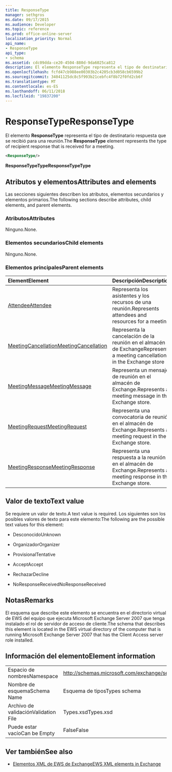 ```yaml
---
title: ResponseType
manager: sethgros
ms.date: 09/17/2015
ms.audience: Developer
ms.topic: reference
ms.prod: office-online-server
localization_priority: Normal
api_name:
- ResponseType
api_type:
- schema
ms.assetid: cdc09dda-ce20-4504-880d-9da6025ca812
description: El elemento ResponseType representa el tipo de destinatario respuesta que se recibió para una reunión.
ms.openlocfilehash: fcfd47cb988ee00303b2c4205cb3d058cb6599b2
ms.sourcegitcommit: 34041125dc8c5f993b21cebfc4f8b72f0fd2cb6f
ms.translationtype: MT
ms.contentlocale: es-ES
ms.lasthandoff: 06/11/2018
ms.locfileid: "19837200"
---
```

# <a name="responsetype"></a><span data-ttu-id="ff9b7-103">ResponseType</span><span class="sxs-lookup"><span data-stu-id="ff9b7-103">ResponseType</span></span>

<span data-ttu-id="ff9b7-104">El elemento **ResponseType** representa el tipo de destinatario respuesta que se recibió para una reunión.</span><span class="sxs-lookup"><span data-stu-id="ff9b7-104">The **ResponseType** element represents the type of recipient response that is received for a meeting.</span></span> 
  
```xml
<ResponseType/>
```

 <span data-ttu-id="ff9b7-105">**ResponseTypeType**</span><span class="sxs-lookup"><span data-stu-id="ff9b7-105">**ResponseTypeType**</span></span>
## <a name="attributes-and-elements"></a><span data-ttu-id="ff9b7-106">Atributos y elementos</span><span class="sxs-lookup"><span data-stu-id="ff9b7-106">Attributes and elements</span></span>

<span data-ttu-id="ff9b7-107">Las secciones siguientes describen los atributos, elementos secundarios y elementos primarios.</span><span class="sxs-lookup"><span data-stu-id="ff9b7-107">The following sections describe attributes, child elements, and parent elements.</span></span>
  
### <a name="attributes"></a><span data-ttu-id="ff9b7-108">Atributos</span><span class="sxs-lookup"><span data-stu-id="ff9b7-108">Attributes</span></span>

<span data-ttu-id="ff9b7-109">Ninguno.</span><span class="sxs-lookup"><span data-stu-id="ff9b7-109">None.</span></span>
  
### <a name="child-elements"></a><span data-ttu-id="ff9b7-110">Elementos secundarios</span><span class="sxs-lookup"><span data-stu-id="ff9b7-110">Child elements</span></span>

<span data-ttu-id="ff9b7-111">Ninguno.</span><span class="sxs-lookup"><span data-stu-id="ff9b7-111">None.</span></span>
  
### <a name="parent-elements"></a><span data-ttu-id="ff9b7-112">Elementos principales</span><span class="sxs-lookup"><span data-stu-id="ff9b7-112">Parent elements</span></span>

|<span data-ttu-id="ff9b7-113">**Element**</span><span class="sxs-lookup"><span data-stu-id="ff9b7-113">**Element**</span></span>|<span data-ttu-id="ff9b7-114">**Descripción**</span><span class="sxs-lookup"><span data-stu-id="ff9b7-114">**Description**</span></span>|
|:-----|:-----|
|[<span data-ttu-id="ff9b7-115">Attendee</span><span class="sxs-lookup"><span data-stu-id="ff9b7-115">Attendee</span></span>](attendee.md) <br/> |<span data-ttu-id="ff9b7-116">Representa los asistentes y los recursos de una reunión.</span><span class="sxs-lookup"><span data-stu-id="ff9b7-116">Represents attendees and resources for a meeting.</span></span>  <br/> |
|[<span data-ttu-id="ff9b7-117">MeetingCancellation</span><span class="sxs-lookup"><span data-stu-id="ff9b7-117">MeetingCancellation</span></span>](meetingcancellation.md) <br/> |<span data-ttu-id="ff9b7-118">Representa la cancelación de la reunión en el almacén de Exchange</span><span class="sxs-lookup"><span data-stu-id="ff9b7-118">Represents a meeting cancellation in the Exchange store</span></span>  <br/> |
|[<span data-ttu-id="ff9b7-119">MeetingMessage</span><span class="sxs-lookup"><span data-stu-id="ff9b7-119">MeetingMessage</span></span>](meetingmessage.md) <br/> |<span data-ttu-id="ff9b7-120">Representa un mensaje de reunión en el almacén de Exchange.</span><span class="sxs-lookup"><span data-stu-id="ff9b7-120">Represents a meeting message in the Exchange store.</span></span>  <br/> |
|[<span data-ttu-id="ff9b7-121">MeetingRequest</span><span class="sxs-lookup"><span data-stu-id="ff9b7-121">MeetingRequest</span></span>](meetingrequest.md) <br/> |<span data-ttu-id="ff9b7-122">Representa una convocatoria de reunión en el almacén de Exchange.</span><span class="sxs-lookup"><span data-stu-id="ff9b7-122">Represents a meeting request in the Exchange store.</span></span>  <br/> |
|[<span data-ttu-id="ff9b7-123">MeetingResponse</span><span class="sxs-lookup"><span data-stu-id="ff9b7-123">MeetingResponse</span></span>](meetingresponse.md) <br/> |<span data-ttu-id="ff9b7-124">Representa una respuesta a la reunión en el almacén de Exchange.</span><span class="sxs-lookup"><span data-stu-id="ff9b7-124">Represents a meeting response in the Exchange store.</span></span>  <br/> |
   
## <a name="text-value"></a><span data-ttu-id="ff9b7-125">Valor de texto</span><span class="sxs-lookup"><span data-stu-id="ff9b7-125">Text value</span></span>

<span data-ttu-id="ff9b7-126">Se requiere un valor de texto.</span><span class="sxs-lookup"><span data-stu-id="ff9b7-126">A text value is required.</span></span> <span data-ttu-id="ff9b7-127">Los siguientes son los posibles valores de texto para este elemento:</span><span class="sxs-lookup"><span data-stu-id="ff9b7-127">The following are the possible text values for this element:</span></span>
  
- <span data-ttu-id="ff9b7-128">Desconocido</span><span class="sxs-lookup"><span data-stu-id="ff9b7-128">Unknown</span></span>
    
- <span data-ttu-id="ff9b7-129">Organizador</span><span class="sxs-lookup"><span data-stu-id="ff9b7-129">Organizer</span></span>
    
- <span data-ttu-id="ff9b7-130">Provisional</span><span class="sxs-lookup"><span data-stu-id="ff9b7-130">Tentative</span></span>
    
- <span data-ttu-id="ff9b7-131">Accept</span><span class="sxs-lookup"><span data-stu-id="ff9b7-131">Accept</span></span>
    
- <span data-ttu-id="ff9b7-132">Rechazar</span><span class="sxs-lookup"><span data-stu-id="ff9b7-132">Decline</span></span>
    
- <span data-ttu-id="ff9b7-133">NoResponseReceived</span><span class="sxs-lookup"><span data-stu-id="ff9b7-133">NoResponseReceived</span></span>
    
## <a name="remarks"></a><span data-ttu-id="ff9b7-134">Notas</span><span class="sxs-lookup"><span data-stu-id="ff9b7-134">Remarks</span></span>

<span data-ttu-id="ff9b7-135">El esquema que describe este elemento se encuentra en el directorio virtual de EWS del equipo que ejecuta Microsoft Exchange Server 2007 que tenga instalado el rol de servidor de acceso de cliente.</span><span class="sxs-lookup"><span data-stu-id="ff9b7-135">The schema that describes this element is located in the EWS virtual directory of the computer that is running Microsoft Exchange Server 2007 that has the Client Access server role installed.</span></span>
  
## <a name="element-information"></a><span data-ttu-id="ff9b7-136">Información del elemento</span><span class="sxs-lookup"><span data-stu-id="ff9b7-136">Element information</span></span>

|||
|:-----|:-----|
|<span data-ttu-id="ff9b7-137">Espacio de nombres</span><span class="sxs-lookup"><span data-stu-id="ff9b7-137">Namespace</span></span>  <br/> |http://schemas.microsoft.com/exchange/services/2006/types  <br/> |
|<span data-ttu-id="ff9b7-138">Nombre de esquema</span><span class="sxs-lookup"><span data-stu-id="ff9b7-138">Schema Name</span></span>  <br/> |<span data-ttu-id="ff9b7-139">Esquema de tipos</span><span class="sxs-lookup"><span data-stu-id="ff9b7-139">Types schema</span></span>  <br/> |
|<span data-ttu-id="ff9b7-140">Archivo de validación</span><span class="sxs-lookup"><span data-stu-id="ff9b7-140">Validation File</span></span>  <br/> |<span data-ttu-id="ff9b7-141">Types.xsd</span><span class="sxs-lookup"><span data-stu-id="ff9b7-141">Types.xsd</span></span>  <br/> |
|<span data-ttu-id="ff9b7-142">Puede estar vacío</span><span class="sxs-lookup"><span data-stu-id="ff9b7-142">Can be Empty</span></span>  <br/> |<span data-ttu-id="ff9b7-143">False</span><span class="sxs-lookup"><span data-stu-id="ff9b7-143">False</span></span>  <br/> |
   
## <a name="see-also"></a><span data-ttu-id="ff9b7-144">Ver también</span><span class="sxs-lookup"><span data-stu-id="ff9b7-144">See also</span></span>



- [<span data-ttu-id="ff9b7-145">Elementos XML de EWS de Exchange</span><span class="sxs-lookup"><span data-stu-id="ff9b7-145">EWS XML elements in Exchange</span></span>](ews-xml-elements-in-exchange.md)

